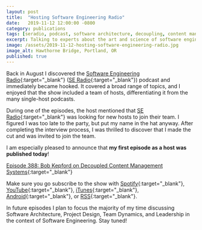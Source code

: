 ```yaml
---
layout: post
title:  "Hosting Software Engineering Radio"
date:   2019-11-12 12:00:00 -0800
category: publications
tags: [seradio, podcast, software architecture, decoupling, content management, cms]
excerpt: Talking to experts about the art and science of software engineering
image: /assets/2019-11-12-hosting-software-engineering-radio.jpg
image_alt: Hawthorne Bridge, Portland, OR
published: true
---
```


Back in August I discovered the [Software Engineering Radio](https://se-radio.net){:target="_blank"} ([SE Radio](https://se-radio.net){:target="_blank"}) podcast and immediately became hooked. It covered a broad range of topics, and I enjoyed that the show included a team of hosts, differentiating it from the many single-host podcasts.

During one of the episodes, the host mentioned that [SE Radio](https://se-radio.net){:target="_blank"} was looking for new hosts to join their team. I figured I was too late to the party, but put my name in the hat anyway. After completing the interview process, I was thrilled to discover that I made the cut and was invited to join the team.

I am especially pleased to announce that **my first episode as a host was published today**!

[Episode 388: Bob Kepford on Decoupled Content Management Systems](https://www.se-radio.net/2019/11/episode-388-bob-kepford-on-decoupled-content-management-systems/){:target="_blank"}

Make sure you go subscribe to the show with [Spotify](https://open.spotify.com/show/6UO3XQclSuNnGxB39QdAnL){:target="_blank"}, [YouTube](https://www.youtube.com/playlist?list=PLHJB2bhmgB7esz0BxMCt1jJwsoaqWtFff){:target="_blank"}, [iTunes](https://feeds.feedburner.com/se-radio?mt=2&ls=1){:target="_blank"}, [Android](https://subscribeonandroid.com/www.se-radio.net/feed/podcast/){:target="_blank"}, or [RSS](https://www.se-radio.net/feed/podcast/){:target="_blank"}.

In future episodes I plan to focus the majority of my time discussing Software Architecture, Project Design, Team Dynamics, and Leadership in the context of Software Engineering. Stay tuned!
